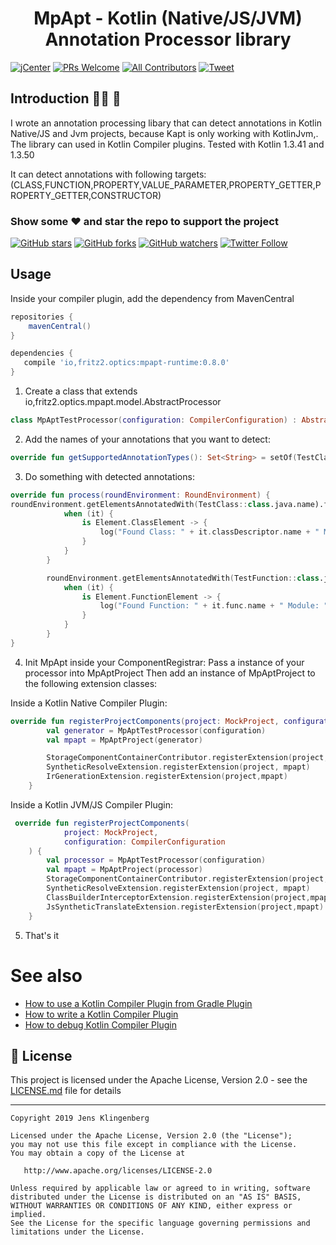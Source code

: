 <h1 align="center">MpApt - Kotlin (Native/JS/JVM) Annotation Processor library</h1>

[![jCenter](https://img.shields.io/badge/Apache-2.0-green.svg)](https://github.com/Foso/MpApt/blob/master/LICENSE)
[![PRs Welcome](https://img.shields.io/badge/PRs-welcome-brightgreen.svg?style=flat-square)](http://makeapullrequest.com)
[![All Contributors](https://img.shields.io/badge/all_contributors-1-range.svg?style=flat-square)](#contributors)
  <a href="https://twitter.com/intent/tweet?text=Hey, check out MpApt https://github.com/Foso/MpApt via @jklingenberg_ #Android 
"><img src="https://img.shields.io/twitter/url/https/github.com/angular-medellin/meetup.svg?style=social" alt="Tweet"></a>



## Introduction 🙋‍♂️ 🙋‍
I wrote an annotation processing libary that can detect annotations in Kotlin Native/JS and Jvm projects, because Kapt is only working with KotlinJvm,. The library can used in Kotlin Compiler plugins. Tested with Kotlin 1.3.41 and 1.3.50

It can detect annotations with following targets: (CLASS,FUNCTION,PROPERTY,VALUE_PARAMETER,PROPERTY_GETTER,PROPERTY_GETTER,CONSTRUCTOR)


### Show some :heart: and star the repo to support the project

[![GitHub stars](https://img.shields.io/github/stars/Foso/MpApt.svg?style=social&label=Star)](https://github.com/Foso/MpApt) [![GitHub forks](https://img.shields.io/github/forks/Foso/MpApt.svg?style=social&label=Fork)](https://github.com/Foso/MpApt/fork) [![GitHub watchers](https://img.shields.io/github/watchers/Foso/MpApt.svg?style=social&label=Watch)](https://github.com/Foso/MpApt) [![Twitter Follow](https://img.shields.io/twitter/follow/jklingenberg_.svg?style=social)](https://twitter.com/jklingenberg_)


## Usage

Inside your compiler plugin, add the dependency from MavenCentral 

```groovy
repositories {
    mavenCentral()
}

dependencies {
   compile 'io,fritz2.optics:mpapt-runtime:0.8.0'
}
```
1) Create a class that extends io,fritz2.optics.mpapt.model.AbstractProcessor

```kotlin
class MpAptTestProcessor(configuration: CompilerConfiguration) : AbstractProcessor(configuration) {

```
2) Add the names of your annotations that you want to detect:
```kotlin
override fun getSupportedAnnotationTypes(): Set<String> = setOf(TestClass::class.java.name, TestFunction::class.java.name)
```
3) Do something with detected annotations:
```kotlin
override fun process(roundEnvironment: RoundEnvironment) {
roundEnvironment.getElementsAnnotatedWith(TestClass::class.java.name).forEach {
            when (it) {
                is Element.ClassElement -> {
                    log("Found Class: " + it.classDescriptor.name + " Module: " + it.classDescriptor.module.simpleName() + " platform   " + activeTargetPlatform.first().platformName)
                }
            }
        }

        roundEnvironment.getElementsAnnotatedWith(TestFunction::class.java.name).forEach {
            when (it) {
                is Element.FunctionElement -> {
                    log("Found Function: " + it.func.name + " Module: " + it.func.module.simpleName() + " platform   " + activeTargetPlatform.first().platformName)
                }
            }
        }
}
```
4) Init MpApt inside your ComponentRegistrar:
Pass a instance of your processor into MpAptProject
Then add an instance of MpAptProject to the following extension classes:

Inside a Kotlin Native Compiler Plugin:
```kotlin
override fun registerProjectComponents(project: MockProject, configuration: CompilerConfiguration) {
        val generator = MpAptTestProcessor(configuration)
        val mpapt = MpAptProject(generator)

        StorageComponentContainerContributor.registerExtension(project,mpapt)
        SyntheticResolveExtension.registerExtension(project, mpapt)
        IrGenerationExtension.registerExtension(project,mpapt)
    }
```

Inside a Kotlin JVM/JS Compiler Plugin:
```kotlin
 override fun registerProjectComponents(
            project: MockProject,
            configuration: CompilerConfiguration
    ) {
        val processor = MpAptTestProcessor(configuration)
        val mpapt = MpAptProject(processor)
        StorageComponentContainerContributor.registerExtension(project,mpapt)
        SyntheticResolveExtension.registerExtension(project, mpapt)
        ClassBuilderInterceptorExtension.registerExtension(project,mpapt)
        JsSyntheticTranslateExtension.registerExtension(project,mpapt)
    }
```
5) That's it

# See also
* [How to use a Kotlin Compiler Plugin from Gradle Plugin](https://github.com/Foso/MpApt/wiki/How-to-use-a-Kotlin-Compiler-Plugin-from-Gradle-Plugin)
* [How to write a Kotlin Compiler Plugin](https://github.com/Foso/MpApt/wiki/How-to-write-a-Kotlin-Compiler-Plugin)
* [How to debug Kotlin Compiler Plugin](https://github.com/Foso/MpApt/wiki/How-to-debug-Kotlin-Compiler-Plugin)

## 📜 License

This project is licensed under the Apache License, Version 2.0 - see the [LICENSE.md](https://github.com/Foso/MpApt/blob/master/LICENSE) file for details

-------

    Copyright 2019 Jens Klingenberg

    Licensed under the Apache License, Version 2.0 (the "License");
    you may not use this file except in compliance with the License.
    You may obtain a copy of the License at

       http://www.apache.org/licenses/LICENSE-2.0

    Unless required by applicable law or agreed to in writing, software
    distributed under the License is distributed on an "AS IS" BASIS,
    WITHOUT WARRANTIES OR CONDITIONS OF ANY KIND, either express or implied.
    See the License for the specific language governing permissions and
    limitations under the License.


